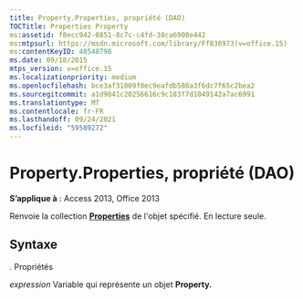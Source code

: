 ```yaml
---
title: Property.Properties, propriété (DAO)
TOCTitle: Properties Property
ms:assetid: f8ecc942-0851-8c7c-c4fd-38ca6908e442
ms:mtpsurl: https://msdn.microsoft.com/library/Ff836973(v=office.15)
ms:contentKeyID: 48548798
ms.date: 09/18/2015
mtps_version: v=office.15
ms.localizationpriority: medium
ms.openlocfilehash: bce3af31009f0ec9eafdb588a3f6dc7f65c2bea2
ms.sourcegitcommit: a1d9041c20256616c9c183f7d1049142a7ac6991
ms.translationtype: MT
ms.contentlocale: fr-FR
ms.lasthandoff: 09/24/2021
ms.locfileid: "59589272"
---
```

# <a name="propertyproperties-property-dao"></a>Property.Properties, propriété (DAO)


**S’applique à** : Access 2013, Office 2013

Renvoie la collection **[Properties](properties-collection-dao.md)** de l'objet spécifié. En lecture seule.

## <a name="syntax"></a>Syntaxe

*.* Propriétés

*expression* Variable qui représente un objet **Property.**

